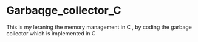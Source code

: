 # Garbaqge_collector_C
This is my leraning the memory management in C , by coding the garbage collector which is implemented in C
